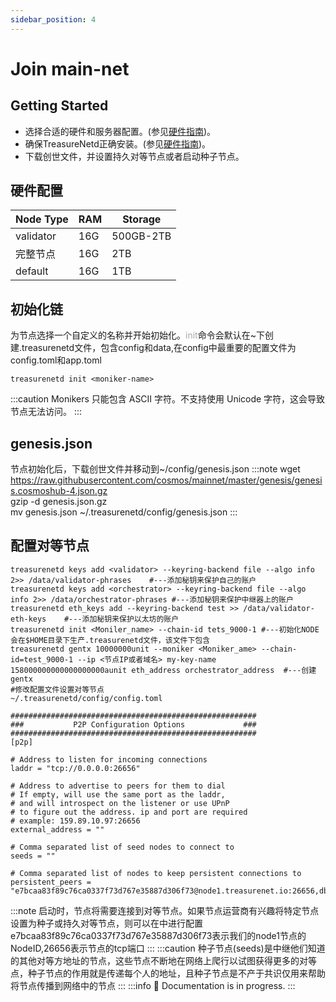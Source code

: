 ```yaml
---
sidebar_position: 4
---
```


# Join main-net

## Getting Started

* 选择合适的硬件和服务器配置。(参见[硬件指南](./overview.md))。
* 确保TreasureNetd正确安装。(参见[硬件指南](./quickStart/installation.md))。
* 下载创世文件，并设置持久对等节点或者启动种子节点。

## 硬件配置

|Node Type|RAM|Storage|
|--|--|--|
|validator|16G|500GB-2TB|
|完整节点|16G|2TB|
|default|16G|1TB|

## 初始化链

为节点选择一个自定义的名称并开始初始化。<font color=#A9A9A9>init</font>命令会默认在~下创建.treasurenetd文件，包含config和data,在config中最重要的配置文件为config.toml和app.toml
```shell
treasurenetd init <moniker-name>
```
:::caution
  Monikers 只能包含 ASCII 字符。不支持使用 Unicode 字符，这会导致节点无法访问。
:::

## genesis.json

节点初始化后，下载创世文件并移动到~/config/genesis.json
:::note
wget https://raw.githubusercontent.com/cosmos/mainnet/master/genesis/genesis.cosmoshub-4.json.gz  <br />
gzip -d genesis.json.gz  <br />
mv genesis.json ~/.treasurenetd/config/genesis.json
:::

## 配置对等节点
```shell
treasurenetd keys add <validator> --keyring-backend file --algo info 2>> /data/validator-phrases    #---添加秘钥来保护自己的账户 
treasurenetd keys add <orchestrator> --keyring-backend file --algo info 2>> /data/orchestrator-phrases #---添加秘钥来保护中继器上的账户
treasurenetd eth_keys add --keyring-backend test >> /data/validator-eth-keys    #---添加秘钥来保护以太坊的账户
treasurenetd init <Moniler_name> --chain-id tets_9000-1 #---初始化NODE会在$HOME目录下生产.treasurenetd文件，该文件下包含
treasurenetd gentx 10000000unit --moniker <Moniker_ame> --chain-id=test_9000-1 --ip <节点IP或者域名> my-key-name 158000000000000000000aunit eth_address orchestrator_address  #---创建gentx
#修改配置文件设置对等节点
~/.treasurenetd/config/config.toml

#######################################################
###           P2P Configuration Options             ###
#######################################################
[p2p]

# Address to listen for incoming connections
laddr = "tcp://0.0.0.0:26656"

# Address to advertise to peers for them to dial
# If empty, will use the same port as the laddr,
# and will introspect on the listener or use UPnP
# to figure out the address. ip and port are required
# example: 159.89.10.97:26656
external_address = ""

# Comma separated list of seed nodes to connect to
seeds = ""

# Comma separated list of nodes to keep persistent connections to
persistent_peers = "e7bcaa83f89c76ca0337f73d767e35887d306f73@node1.treasurenet.io:26656,dbb1c31663f1b478e9a289d60bbf1f91709a2e87@node2.treasurenet.io:26656,a4ce8692ace5dc88daa4ad0f497cd5e0aaa3da5e@node3.treasurenet.io:26656,....."
```
:::note
启动时，节点将需要连接到对等节点。如果节点运营商有兴趣将特定节点设置为种子或持久对等节点，则可以在中进行配置  <br />
e7bcaa83f89c76ca0337f73d767e35887d306f73表示我们的node1节点的NodeID,26656表示节点的tcp端口
:::
:::caution
  种子节点(seeds)是中继他们知道的其他对等方地址的节点，这些节点不断地在网络上爬行以试图获得更多的对等点，种子节点的作用就是传递每个人的地址，且种子节点是不产于共识仅用来帮助将节点传播到网络中的节点
:::
:::info
  🚧 Documentation is in progress.
:::
